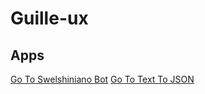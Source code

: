 # Guille-ux

## Apps

<a href="swelshiniano.html">Go To Swelshiniano Bot</a>
<a href="text-to-json/index.html">Go To Text To JSON</a>

